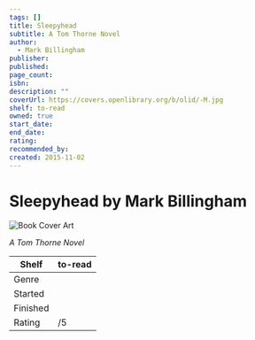 ```yaml
---
tags: []
title: Sleepyhead
subtitle: A Tom Thorne Novel
author:
  - Mark Billingham
publisher: 
published: 
page_count: 
isbn: 
description: ""
coverUrl: https://covers.openlibrary.org/b/olid/-M.jpg
shelf: to-read
owned: true
start_date: 
end_date: 
rating: 
recommended_by: 
created: 2015-11-02
---
```


# Sleepyhead by Mark Billingham

![Book Cover Art](https://covers.openlibrary.org/b/olid/-M.jpg)

_A Tom Thorne Novel_

| Shelf | to-read |
| --- | --- |
| Genre |  |
| Started |  |
| Finished |  |
| Rating | /5 |

